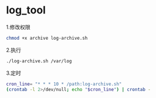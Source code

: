 # log_tool
1.修改权限
```bash
chmod +x archive log-archive.sh
```
2.执行
```bash
./log-archive.sh /var/log
```
3.定时
```bash
cron_line= "* * * 10 * /path:log-archive.sh"
(crontab -l 2>/dev/null; echo "$cron_line") | crontab -
```